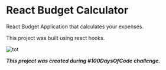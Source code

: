 # React Budget Calculator

React Budget Application that calculates your expenses.

This project was built using react hooks.

![tot](https://user-images.githubusercontent.com/48876996/61558505-4f047380-aa78-11e9-8fba-c637183bff08.png)

_**This project was created during #100DaysOfCode challenge.**_
